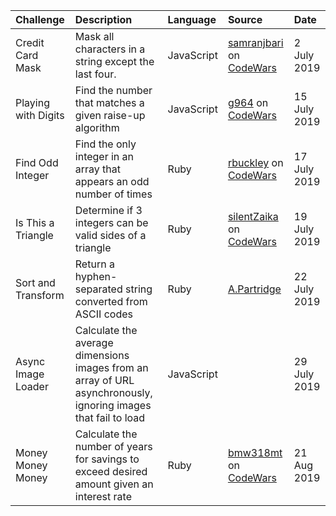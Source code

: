 | Challenge | Description | Language | Source | Date |
|:--|:--|:--|:--|:--|
| Credit Card Mask | Mask all characters in a string except the last four. | JavaScript | [samranjbari](https://www.codewars.com/users/samranjbari) on [CodeWars](https://www.codewars.com/kata/5412509bd436bd33920011bc) | 2 July 2019 |
| Playing with Digits | Find the number that matches a given raise-up algorithm | JavaScript | [g964](https://www.codewars.com/users/g964) on [CodeWars](https://www.codewars.com/kata/playing-with-digits/javascript) | 15 July 2019 |
| Find Odd Integer | Find the only integer in an array that appears an odd number of times | Ruby | [rbuckley](https://www.codewars.com/users/rbuckley) on [CodeWars](https://www.codewars.com/kata/find-the-odd-int/ruby) | 17 July 2019 |
| Is This a Triangle | Determine if 3 integers can be valid sides of a triangle | Ruby | [silentZaika](https://www.codewars.com/users/silentZaika) on [CodeWars](https://www.codewars.com/kata/is-this-a-triangle/train/ruby) | 19 July 2019 |
| Sort and Transform | Return a hyphen-separated string converted from ASCII codes | Ruby | [A.Partridge](https://www.codewars.com/users/A.Partridge) | 22 July 2019 |
| Async Image Loader | Calculate the average dimensions images from an array of URL asynchronously, ignoring images that fail to load | JavaScript | | 29 July 2019 |
| Money Money Money | Calculate the number of years for savings to exceed desired amount given an interest rate | Ruby | [bmw318mt](https://www.codewars.com/users/bmw318mt) on [CodeWars](https://www.codewars.com/kata/money-money-money/ruby) | 21 Aug 2019 |